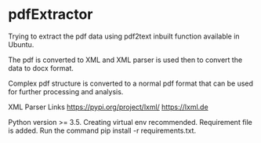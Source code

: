 # pdfExtractor
Trying to extract the pdf data using pdf2text inbuilt function available in Ubuntu. 

The pdf is converted to XML and XML parser is used then to convert the data to docx format. 

Complex pdf structure is converted to a normal pdf format that can be used for further processing and analysis.

XML Parser Links
https://pypi.org/project/lxml/
https://lxml.de

Python version >= 3.5. Creating virtual env recommended.
Requirement file is added. Run the command pip install -r requirements.txt.
